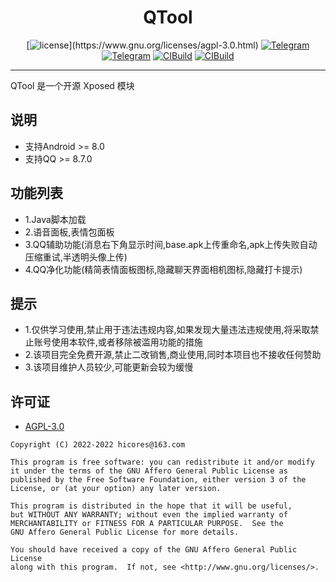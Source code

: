 <div align="center">
    <h1> QTool </h1>

[![license](https://img.shields.io/github/license/Hicores/QTool.svg?)](https://www.gnu.org/licenses/agpl-3.0.html)
[![Telegram](https://img.shields.io/static/v1?label=Telegram&message=Channel&color=0088cc)](https://t.me/QToolR)
[![Telegram](https://img.shields.io/static/v1?label=Telegram&message=Chat&color=0088cc)](https://t.me/QToolC)
[![CIBuild](https://img.shields.io/static/v1?label=CIBuild&message=Action&color=cc66cc)](https://github.com/Hicores/QTool/actions)
[![CIBuild](https://img.shields.io/static/v1?label=CIBuild&message=Mirror&color=9900ff)](https://github.com/Hicores/QTool/actions)
</div>

-----

QTool 是一个开源 Xposed 模块

## 说明

- 支持Android >= 8.0
- 支持QQ >= 8.7.0

## 功能列表
- 1.Java脚本加载
- 2.语音面板,表情包面板
- 3.QQ辅助功能(消息右下角显示时间,base.apk上传重命名,apk上传失败自动压缩重试,半透明头像上传)
- 4.QQ净化功能(精简表情面板图标,隐藏聊天界面相机图标,隐藏打卡提示)

## 提示
- 1.仅供学习使用,禁止用于违法违规内容,如果发现大量违法违规使用,将采取禁止账号使用本软件,或者移除被滥用功能的措施
- 2.该项目完全免费开源,禁止二改销售,商业使用,同时本项目也不接收任何赞助
- 3.该项目维护人员较少,可能更新会较为缓慢

## 许可证
- [AGPL-3.0](https://www.gnu.org/licenses/agpl-3.0.html)

```
Copyright (C) 2022-2022 hicores@163.com

This program is free software: you can redistribute it and/or modify
it under the terms of the GNU Affero General Public License as
published by the Free Software Foundation, either version 3 of the
License, or (at your option) any later version.

This program is distributed in the hope that it will be useful,
but WITHOUT ANY WARRANTY; without even the implied warranty of
MERCHANTABILITY or FITNESS FOR A PARTICULAR PURPOSE.  See the
GNU Affero General Public License for more details.

You should have received a copy of the GNU Affero General Public License
along with this program.  If not, see <http://www.gnu.org/licenses/>.
```

